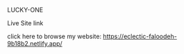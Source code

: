 LUCKY-ONE

Live Site link

click here to browse my website: https://eclectic-faloodeh-9b18b2.netlify.app/
